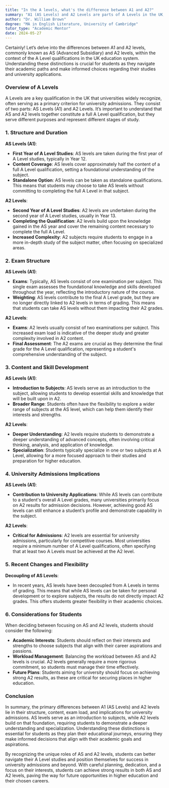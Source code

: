 ```yaml
---
title: "In the A levels, what's the difference between A1 and A2?"
summary: "A1 (AS Levels) and A2 Levels are parts of A Levels in the UK, crucial for university admissions and academic progression."
author: "Dr. William Brown"
degree: "MA in English Literature, University of Cambridge"
tutor_type: "Academic Mentor"
date: 2024-05-27
---
```


Certainly! Let’s delve into the differences between A1 and A2 levels, commonly known as AS (Advanced Subsidiary) and A2 levels, within the context of the A Level qualifications in the UK education system. Understanding these distinctions is crucial for students as they navigate their academic paths and make informed choices regarding their studies and university applications.

### Overview of A Levels

A Levels are a key qualification in the UK that universities widely recognize, often serving as a primary criterion for university admissions. They consist of two parts: AS Levels (A1) and A2 Levels. It’s important to understand that AS and A2 levels together constitute a full A Level qualification, but they serve different purposes and represent different stages of study.

### 1. Structure and Duration

**AS Levels (A1)**:
- **First Year of A Level Studies**: AS levels are taken during the first year of A Level studies, typically in Year 12. 
- **Content Coverage**: AS levels cover approximately half the content of a full A Level qualification, setting a foundational understanding of the subject.
- **Standalone Option**: AS levels can be taken as standalone qualifications. This means that students may choose to take AS levels without committing to completing the full A Level in that subject.

**A2 Levels**:
- **Second Year of A Level Studies**: A2 levels are undertaken during the second year of A Level studies, usually in Year 13.
- **Completing the Qualification**: A2 levels build upon the knowledge gained in the AS year and cover the remaining content necessary to complete the full A Level.
- **Increased Complexity**: A2 subjects require students to engage in a more in-depth study of the subject matter, often focusing on specialized areas.

### 2. Exam Structure

**AS Levels (A1)**:
- **Exams**: Typically, AS levels consist of one examination per subject. This single exam assesses the foundational knowledge and skills developed throughout the year, reflecting the introductory nature of the course.
- **Weighting**: AS levels contribute to the final A Level grade, but they are no longer directly linked to A2 levels in terms of grading. This means that students can take AS levels without them impacting their A2 grades.

**A2 Levels**:
- **Exams**: A2 levels usually consist of two examinations per subject. This increased exam load is indicative of the deeper study and greater complexity involved in A2 content.
- **Final Assessment**: The A2 exams are crucial as they determine the final grade for the A Level qualification, representing a student's comprehensive understanding of the subject.

### 3. Content and Skill Development

**AS Levels (A1)**:
- **Introduction to Subjects**: AS levels serve as an introduction to the subject, allowing students to develop essential skills and knowledge that will be built upon in A2.
- **Broader Range**: Students often have the flexibility to explore a wider range of subjects at the AS level, which can help them identify their interests and strengths.

**A2 Levels**:
- **Deeper Understanding**: A2 levels require students to demonstrate a deeper understanding of advanced concepts, often involving critical thinking, analysis, and application of knowledge.
- **Specialization**: Students typically specialize in one or two subjects at A Level, allowing for a more focused approach to their studies and preparation for higher education.

### 4. University Admissions Implications

**AS Levels (A1)**:
- **Contribution to University Applications**: While AS levels can contribute to a student's overall A Level grades, many universities primarily focus on A2 results for admission decisions. However, achieving good AS levels can still enhance a student’s profile and demonstrate capability in the subject.

**A2 Levels**:
- **Critical for Admissions**: A2 levels are essential for university admissions, particularly for competitive courses. Most universities require a minimum number of A Level qualifications, often specifying that at least two A Levels must be achieved at the A2 level.

### 5. Recent Changes and Flexibility

**Decoupling of AS Levels**:
- In recent years, AS levels have been decoupled from A Levels in terms of grading. This means that while AS levels can be taken for personal development or to explore subjects, the results do not directly impact A2 grades. This offers students greater flexibility in their academic choices.

### 6. Considerations for Students

When deciding between focusing on AS and A2 levels, students should consider the following:

- **Academic Interests**: Students should reflect on their interests and strengths to choose subjects that align with their career aspirations and passions.
- **Workload Management**: Balancing the workload between AS and A2 levels is crucial. A2 levels generally require a more rigorous commitment, so students must manage their time effectively.
- **Future Plans**: Students aiming for university should focus on achieving strong A2 results, as these are critical for securing places in higher education.

### Conclusion

In summary, the primary differences between A1 (AS Levels) and A2 levels lie in their structure, content, exam load, and implications for university admissions. AS levels serve as an introduction to subjects, while A2 levels build on that foundation, requiring students to demonstrate a deeper understanding and specialization. Understanding these distinctions is essential for students as they plan their educational journeys, ensuring they make informed decisions that align with their academic goals and aspirations.

By recognizing the unique roles of AS and A2 levels, students can better navigate their A Level studies and position themselves for success in university admissions and beyond. With careful planning, dedication, and a focus on their interests, students can achieve strong results in both AS and A2 levels, paving the way for future opportunities in higher education and their chosen careers.
    